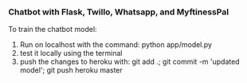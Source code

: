### Chatbot with Flask, Twillo, Whatsapp, and MyftinessPal

To train the chatbot model:
1. Run on localhost with the command: python app/model.py
2. test it locally using the terminal
3. push the changes to heroku with: git add .; git commit -m 'updated model'; git push heroku master

